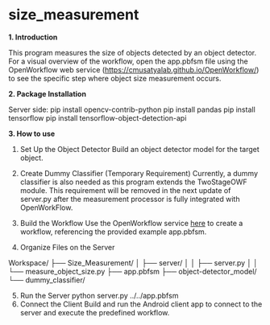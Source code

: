 # size_measurement


**1. Introduction**
   
This program measures the size of objects detected by an object detector. For a visual overview of the workflow, open the app.pbfsm file using the OpenWorkflow web service (https://cmusatyalab.github.io/OpenWorkflow/) to see the specific step where object size measurement occurs.

**2. Package Installation**

Server side:
pip install opencv-contrib-python
pip install pandas
pip install tensorflow
pip install tensorflow-object-detection-api

**3. How to use**

1. Set Up the Object Detector
Build an object detector model for the target object.

2. Create Dummy Classifier (Temporary Requirement)
Currently, a dummy classifier is also needed as this program extends the TwoStageOWF module. This requirement will be removed in the next update of server.py after the measurement processor is fully integrated with OpenWorkFlow.

3. Build the Workflow
Use the OpenWorkflow service [here](https://cmusatyalab.github.io/OpenWorkflow/) to create a workflow, referencing the provided example app.pbfsm.

4. Organize Files on the Server


Workspace/
├── Size_Measurement/
│   ├── server/
│   │   ├── server.py
│   │   └── measure_object_size.py
├── app.pbfsm
├── object-detector_model/
└── dummy_classifier/

5. Run the Server
python server.py ../../app.pbfsm
6. Connect the Client
Build and run the Android client app to connect to the server and execute the predefined workflow.
